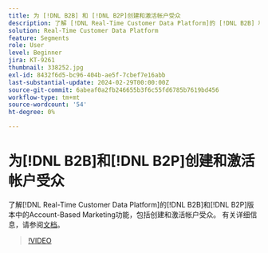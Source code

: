 ```yaml
---
title: 为 [!DNL B2B] 和 [!DNL B2P]创建和激活帐户受众
description: 了解 [!DNL Real-Time Customer Data Platform]的 [!DNL B2B] 和 [!DNL B2P] 版本中的Account-Based Marketing功能，包括创建和激活帐户受众。
solution: Real-Time Customer Data Platform
feature: Segments
role: User
level: Beginner
jira: KT-9261
thumbnail: 338252.jpg
exl-id: 8432f6d5-bc96-404b-ae5f-7cbef7e16abb
last-substantial-update: 2024-02-29T00:00:00Z
source-git-commit: 6abeaf0a2fb246655b3f6c55fd6785b7619bd456
workflow-type: tm+mt
source-wordcount: '54'
ht-degree: 0%

---
```


# 为[!DNL B2B]和[!DNL B2P]创建和激活帐户受众

了解[!DNL Real-Time Customer Data Platform]的[!DNL B2B]和[!DNL B2P]版本中的Account-Based Marketing功能，包括创建和激活帐户受众。 有关详细信息，请参阅[文档](https://experienceleague.adobe.com/docs/experience-platform/segmentation/ui/account-audiences.html)。

>[!VIDEO](https://video.tv.adobe.com/v/338252?learn=on&enablevpops)

